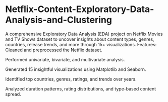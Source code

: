 # Netflix-Content-Exploratory-Data-Analysis-and-Clustering
A comprehensive Exploratory Data Analysis (EDA) project on Netflix Movies and TV Shows dataset to uncover insights about content types, genres, countries, release trends, and more through 15+ visualizations.
Features:
Cleaned and preprocessed the Netflix dataset.

Performed univariate, bivariate, and multivariate analysis.

Generated 15 insightful visualizations using Matplotlib and Seaborn.

Identified top countries, genres, ratings, and trends over years.

Analyzed duration patterns, rating distributions, and type-based content spread.

